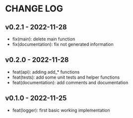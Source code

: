 CHANGE LOG
==========

## v0.2.1 - 2022-11-28

* fix(main): delete main function
* fix(documentation): fix not generated information

## v0.2.0 - 2022-11-28

* feat(api): adding add_* functions
* feat(tests): add some unit tests and helper functions
* feat(documentation): add comments and documentation

## v0.1.0 - 2022-11-25

* feat(logger): first basic working implementation